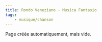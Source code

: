 ```yaml
---
title: Rondo Veneziano - Musica Fantasio
tags:
    - musique/chanson
---
```


Page créée automatiquement, mais vide.
